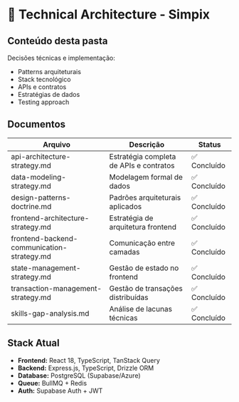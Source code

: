 # 🔧 Technical Architecture - Simpix

## Conteúdo desta pasta

Decisões técnicas e implementação:
- Patterns arquiteturais
- Stack tecnológico
- APIs e contratos
- Estratégias de dados
- Testing approach

## Documentos

| Arquivo | Descrição | Status |
|---------|-----------|--------|
| api-architecture-strategy.md | Estratégia completa de APIs e contratos | ✅ Concluído |
| data-modeling-strategy.md | Modelagem formal de dados | ✅ Concluído |
| design-patterns-doctrine.md | Padrões arquiteturais aplicados | ✅ Concluído |
| frontend-architecture-strategy.md | Estratégia de arquitetura frontend | ✅ Concluído |
| frontend-backend-communication-strategy.md | Comunicação entre camadas | ✅ Concluído |
| state-management-strategy.md | Gestão de estado no frontend | ✅ Concluído |
| transaction-management-strategy.md | Gestão de transações distribuídas | ✅ Concluído |
| skills-gap-analysis.md | Análise de lacunas técnicas | ✅ Concluído |

## Stack Atual

- **Frontend:** React 18, TypeScript, TanStack Query
- **Backend:** Express.js, TypeScript, Drizzle ORM
- **Database:** PostgreSQL (Supabase/Azure)
- **Queue:** BullMQ + Redis
- **Auth:** Supabase Auth + JWT